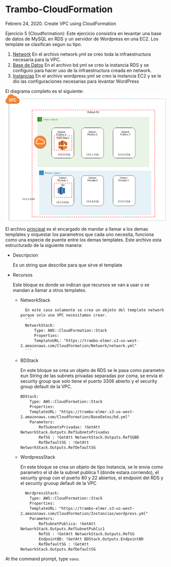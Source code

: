 # Trambo-CloudFormation
Febrero 24, 2020. Create VPC using CloudFormation

Ejercicio 5 (Cloudformation):
Este ejercicio consistira en levantar una base de datos de MySQL en RDS y un servidor de Wordpress en una EC2.
Los template se clasifican segun su tipo.
1. [Network](/Network)
    En el archivo  network.yml se creo toda la infraestructura necesaria para la VPC.
2. [Base de Datos](/BaseDatos)
    En el archivo bd.yml se creo la instancia RDS y se configuro para hacer uso de la infraestructura creada en network.
3. [Instancias](/Instancias)
    En el archivo wordpress.yml se creo la instancia EC2 y se le dio las configuraciones necesarias para levantar WordPress

El diagrama completo es el siguiente:
![alt text](/Imagenes/CloudFormation1.png)

El archivo [principal](/principal.yml) es el encargado de mandar a llamar a los demas templates y orquestar los parametros que cada uno necesita, funciona como una especie de puente entre los demas templates. Este archivo esta estructurado de la siguiente manera:

- Descripcion

    Es un string que describe para que sirve el template
- Recursos

    Este bloque es donde se indican que recursos se van a usar o se mandan a llamar a otros templates.
    - NetworkStack

            En este caso solamente se crea un objeto del template network porque solo una VPC necesitamos crear.
            ```
            NetworkStack: 
                Type: AWS::CloudFormation::Stack
                Properties: 
                TemplateURL: "https://trambo-elmer.s3-us-west-2.amazonaws.com/CloudFormation/Network/network.yml"
            ```
    - BDStack

        En este bloque se crea un objeto de RDS se le pasa como parametro eun String de las subnets privadas separadas por coma, se envia el security group que solo tiene el puerto 3306 abierto y el security group default de la VPC.
        ```
        BDStack: 
            Type: AWS::CloudFormation::Stack
            Properties: 
            TemplateURL: "https://trambo-elmer.s3-us-west-2.amazonaws.com/CloudFormation/BaseDatos/bd.yml"
            Parameters:
                RefSubnetsPrivadas: !GetAtt NetworkStack.Outputs.RefSubnetsPrivadas
                RefSG : !GetAtt NetworkStack.Outputs.RefSGBD
                RefDefaultSG : !GetAtt NetworkStack.Outputs.RefDefaultSG

        ```
    - WordpressStack
    
        En este bloque se crea un objeto de tipo instancia, se le envia como parametro el id de la subnet publica 1 (donde estara corriendo), el security group con el puerto 80 y 22 abiertos, el endpoint del RDS y el security gruoup default de la VPC
        ```
          WordpressStack: 
            Type: AWS::CloudFormation::Stack
            Properties: 
            TemplateURL: "https://trambo-elmer.s3-us-west-2.amazonaws.com/CloudFormation/Instancias/wordpress.yml"
            Parameters:
                RefSubnetPublica: !GetAtt NetworkStack.Outputs.RefSubnetPublic1
                RefSG : !GetAtt NetworkStack.Outputs.RefSG
                EndpointBD: !GetAtt BDStack.Outputs.EndpointBD
                RefDefaultSG : !GetAtt NetworkStack.Outputs.RefDefaultSG
        ```

At the command prompt, type `nano`.